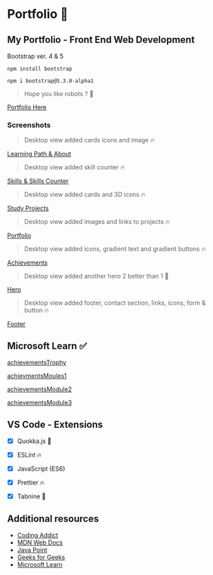 # Portfolio 🎯


 ## My Portfolio - Front End Web Development
 
 
 Bootstrap ver. 4 & 5
 ```install
 npm install bootstrap
 ```
 ```install
npm i bootstrap@5.3.0-alpha1
```
 
 > Hope you like robots ? 🤖
 >  
 [Portfolio Here](https://codesleeps.github.io/Bootstrap-Portfolio/)



### Screenshots

> Desktop view added cards icons and image 🔥
> 
[Learning Path & About](https://user-images.githubusercontent.com/125808990/224548154-75b2aa20-8efc-4e04-bc7c-de18f8e280dc.png)

> Desktop view added skill counter 🔥

[Skills & Skills Counter](https://user-images.githubusercontent.com/125808990/224548205-89dbff08-984e-4532-99de-2675ed16445f.png)

> Desktop view added cards and 3D icons 🔥
> 
[Study Projects](https://user-images.githubusercontent.com/125808990/224548226-e8232fb5-e436-48c2-8e24-a476879c543d.png)

> Desktop view added images and links to projects 🔥
> 
[Portfolio](https://user-images.githubusercontent.com/125808990/224548245-655f5d10-e727-476c-bd40-797a9aeb26d1.png)

> Desktop view  added icons, gradient text and gradient buttons 🔥

[Achievements](https://user-images.githubusercontent.com/125808990/224377693-4c61de01-b8c4-4445-bcee-681f1211fef9.png)

> Desktop view added another hero 2 better than 1 👀
> 
[Hero](https://user-images.githubusercontent.com/125808990/224374103-39fbd8d8-1cec-448e-a7a2-dc9048ab8c2a.png)

> Desktop view added footer, contact section, links, icons, form & button 🔥
>  
[Footer](https://user-images.githubusercontent.com/125808990/224548271-2b97d667-728d-49be-992d-7ad81b21bede.png)



## Microsoft Learn ✅

[achievementsTrophy](https://user-images.githubusercontent.com/125808990/226473105-96a90167-8ca6-4897-8746-ab92653da446.png)

[achievmentsMoules1](https://user-images.githubusercontent.com/125808990/226473129-f310796d-08b0-408e-8670-996c6dba5615.png)

[achievementsModule2](https://user-images.githubusercontent.com/125808990/226473142-e8869831-ae96-4667-af2e-5828c477256b.png)

[achievementsModule3](https://user-images.githubusercontent.com/125808990/226473163-eee6dc4c-8abb-4a83-b166-3127f2d67f41.png)


## VS Code - Extensions

- [x] Quokka.js 🤖
- [x] ESLint 🔥
- [x] JavaScript (ES6) 
- [x] Prettier 🔥
- [x] Tabnine 🤖



## Additional resources

- [Coding Addict](https://johnsmilga.com)
- [MDN Web Docs](https://developer.mozilla.org/en-US/)
- [Java Point](https://www.javatpoint.com/jquery-example)
- [Geeks for Geeks](https://www.geeksforgeeks.org/jquery-examples/)
- [Microsoft Learn](https://learn.microsoft.com/en-us/training/)



